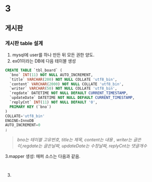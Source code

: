 # 3

## 게시판

### 게시판 table 설계
1. mysql에 user를 하나 만든 뒤 모든 권한 양도. 
1. ex01이라는 DB에 다음 테이블 생성
  ```sql
  CREATE TABLE `tbl_board` (
	`bno` INT(11) NOT NULL AUTO_INCREMENT,
	`title` VARCHAR(200) NOT NULL COLLATE 'utf8_bin',
	`content` VARCHAR(2000) NOT NULL COLLATE 'utf8_bin',
	`writer` VARCHAR(50) NOT NULL COLLATE 'utf8_bin',
	`regdate` DATETIME NOT NULL DEFAULT CURRENT_TIMESTAMP,
	`updateDate` DATETIME NOT NULL DEFAULT CURRENT_TIMESTAMP,
	`replyCnt` INT(11) NOT NULL DEFAULT '0',
	PRIMARY KEY (`bno`)
)
COLLATE='utf8_bin'
ENGINE=InnoDB
AUTO_INCREMENT=0
;

  ```
   > *bno는 테이블 고유번호, title는 제목, content는 내용 , writer는 글쓴이,regdate는 글쓴날짜, updateDate는 수정날짜, replyCnt는 댓글개수*
   
3.mapper 생성: 매퍼 소스는 다음과 같음.
   ```java
   	
   ```
3.
